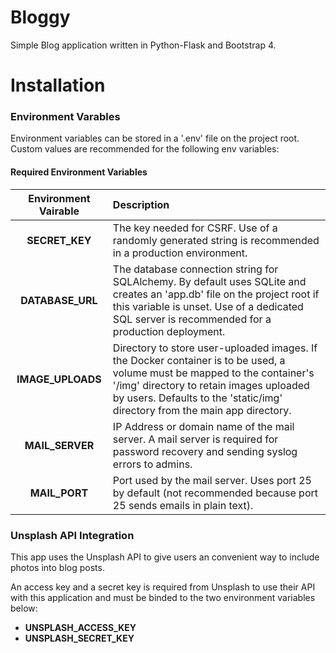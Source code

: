 # Bloggy
Simple Blog application written in Python-Flask and Bootstrap 4.

# Installation

### Environment Varables
Environment variables can be stored in a '.env' file on the project root. Custom values are recommended for the following env variables:

#### Required Environment Variables
| Environment Vairable | Description |
| :-------------: | :---------- |
|  **SECRET_KEY** | The key needed for CSRF. Use of a randomly generated string is recommended in a production environment. |
| **DATABASE_URL** | The database connection string for SQLAlchemy. By default uses SQLite and creates an 'app.db' file on the project root if this variable is unset. Use of a dedicated SQL server is recommended for a production deployment. |
| **IMAGE_UPLOADS** | Directory to store user-uploaded images. If the Docker container is to be used, a volume must be mapped to the container's '/img' directory to retain images uploaded by users. Defaults to the 'static/img' directory from the main app directory. |
| **MAIL_SERVER** | IP Address or domain name of the mail server. A mail server is required for password recovery and sending syslog errors to admins. |
| **MAIL_PORT** | Port used by the mail server. Uses port 25 by default (not recommended because port 25 sends emails in plain text).  |
  
### Unsplash API Integration
This app uses the Unsplash API to give users an convenient way to include photos into blog posts.

An access key and a secret key is required from Unsplash to use their API with this application and must be binded to the two environment variables below:

- **UNSPLASH_ACCESS_KEY**
- **UNSPLASH_SECRET_KEY**

